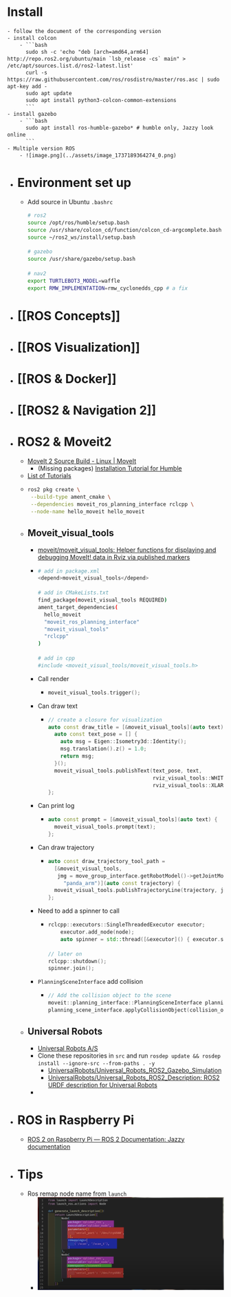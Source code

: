 # Install
	- follow the document of the corresponding version
	- install colcon
		- ```bash
		  sudo sh -c 'echo "deb [arch=amd64,arm64] http://repo.ros2.org/ubuntu/main `lsb_release -cs` main" > /etc/apt/sources.list.d/ros2-latest.list'
		  curl -s https://raw.githubusercontent.com/ros/rosdistro/master/ros.asc | sudo apt-key add -
		  sudo apt update
		  sudo apt install python3-colcon-common-extensions
		  ```
	- install gazebo
		- ```bash
		  sudo apt install ros-humble-gazebo* # humble only, Jazzy look online
		  ```
	- Multiple version ROS
		- ![image.png](../assets/image_1737189364274_0.png)
- # Environment set up
	- Add source in Ubuntu `.bashrc`
	  ```bash
	  # ros2
	  source /opt/ros/humble/setup.bash
	  source /usr/share/colcon_cd/function/colcon_cd-argcomplete.bash
	  source ~/ros2_ws/install/setup.bash
	  
	  # gazebo
	  source /usr/share/gazebo/setup.bash
	  
	  # nav2
	  export TURTLEBOT3_MODEL=waffle
	  export RMW_IMPLEMENTATION=rmw_cyclonedds_cpp # a fix
	  ```
- # [[ROS Concepts]]
- # [[ROS Visualization]]
- # [[ROS & Docker]]
- # [[ROS2 & Navigation 2]]
- # ROS2 & Moveit2
	- [MoveIt 2 Source Build - Linux | MoveIt](https://moveit.ai/install-moveit2/source/)
		- (Missing packages) [Installation Tutorial for Humble](https://moveit.picknik.ai/humble/doc/tutorials/getting_started/getting_started.html#)
	- [List of Tutorials](https://moveit.picknik.ai/humble/doc/tutorials/tutorials.html)
	- ```bash
	  ros2 pkg create \
	   --build-type ament_cmake \
	   --dependencies moveit_ros_planning_interface rclcpp \
	   --node-name hello_moveit hello_moveit
	  ```
	- ## Moveit_visual_tools
		- [moveit/moveit_visual_tools: Helper functions for displaying and debugging MoveIt! data in Rviz via published markers](https://github.com/moveit/moveit_visual_tools/tree/ros2)
		- ```bash
		  # add in package.xml
		  <depend>moveit_visual_tools</depend>
		  
		  # add in CMakeLists.txt
		  find_package(moveit_visual_tools REQUIRED)
		  ament_target_dependencies(
		    hello_moveit
		    "moveit_ros_planning_interface"
		    "moveit_visual_tools"
		    "rclcpp"
		  )
		  
		  # add in cpp
		  #include <moveit_visual_tools/moveit_visual_tools.h>
		  ```
		- Call render
			- ```C++
			  moveit_visual_tools.trigger();
			  ```
		- Can draw text
			- ```c++
			  // create a closure for visualization
			  auto const draw_title = [&moveit_visual_tools](auto text) {
			    auto const text_pose = [] {
			      auto msg = Eigen::Isometry3d::Identity();
			      msg.translation().z() = 1.0;
			      return msg;
			    }();
			    moveit_visual_tools.publishText(text_pose, text,
			                                    rviz_visual_tools::WHITE,
			                                    rviz_visual_tools::XLARGE);
			  };
			  ```
		- Can print log
			- ```C++
			  auto const prompt = [&moveit_visual_tools](auto text) {
			    moveit_visual_tools.prompt(text);
			  };
			  ```
		- Can draw trajectory
			- ```C++
			  auto const draw_trajectory_tool_path =
			    [&moveit_visual_tools,
			     jmg = move_group_interface.getRobotModel()->getJointModelGroup(
			       "panda_arm")](auto const trajectory) {
			    moveit_visual_tools.publishTrajectoryLine(trajectory, jmg);
			  };
			  ```
		- Need to add a spinner to call
			- ```C++
			  rclcpp::executors::SingleThreadedExecutor executor;
			      executor.add_node(node);
			      auto spinner = std::thread([&executor]() { executor.spin(); });
			  
			  // later on 
			  rclcpp::shutdown();
			  spinner.join();
			  ```
		- `PlanningSceneInterface` add collision
			- ```C++
			  // Add the collision object to the scene
			  moveit::planning_interface::PlanningSceneInterface planning_scene_interface;
			  planning_scene_interface.applyCollisionObject(collision_object);
			  ```
	- ## Universal Robots
		- [Universal Robots A/S](https://github.com/UniversalRobots)
		- Clone these repositories in `src` and run `rosdep update && rosdep install --ignore-src --from-paths . -y`
			- [UniversalRobots/Universal_Robots_ROS2_Gazebo_Simulation](https://github.com/UniversalRobots/Universal_Robots_ROS2_Gazebo_Simulation)
			- [UniversalRobots/Universal_Robots_ROS2_Description: ROS2 URDF description for Universal Robots](https://github.com/UniversalRobots/Universal_Robots_ROS2_Description)
		-
- # ROS in Raspberry Pi
	- [ROS 2 on Raspberry Pi — ROS 2 Documentation: Jazzy documentation](http://docs.ros.org/en/jazzy/How-To-Guides/Installing-on-Raspberry-Pi.html)
- # Tips
	- Ros remap node name from `launch`
		- ![image.png](../assets/image_1686260428021_0.png)
